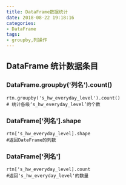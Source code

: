 ```yaml
---
title: DataFrame数据统计
date: 2018-08-22 19:18:16
categories:
- DataFrame
tags:
- groupby,列操作
---
```


## DataFrame 统计数据条目

### DataFrame.groupby('列名').count()
    rtn.groupby('s_hw_everyday_level').count() 
    # 统计各级‘s_hw_everyday_level’的个数

### DataFrame['列名'].shape
    rtn['s_hw_everyday_level].shape 
    #返回DateFrame的列数

### DataFrame['列名']
    rtn['s_hw_everyday_level].count
    #返回's_hw_everyday_level'的数量

